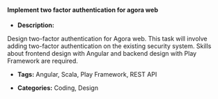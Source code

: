 #### Implement two factor authentication for agora web


- **Description:**

Design two-factor authentication for Agora web. This task will involve adding two-factor authentication on the existing security system. Skills about frontend design with Angular and backend design with Play Framework are required.

- **Tags:** Angular, Scala, Play Framework, REST API

- **Categories:** Coding, Design